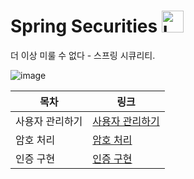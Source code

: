 # Spring Securities <img src="https://raw.githubusercontent.com/Tarikul-Islam-Anik/Animated-Fluent-Emojis/master/Emojis/Objects/Locked.png" alt="Locked" width="35" height="35" />

더 이상 미룰 수 없다 - 스프링 시큐리티.

![image](https://github.com/ddoddii/ddoddii.github.io/assets/95014836/37e797fa-6d27-48f6-a73f-70da1a14376f)

|목차|링크|
|----|---|
|사용자 관리하기|[사용자 관리하기](https://github.com/ddoddii/Spring-Securities/blob/main/1.%EC%82%AC%EC%9A%A9%EC%9E%90%EA%B4%80%EB%A6%AC.md)|
|암호 처리|[암호 처리](https://github.com/ddoddii/Spring-Securities/blob/main/2.%EC%95%94%ED%98%B8%EC%B2%98%EB%A6%AC.md#reference)|
|인증 구현|[인증 구현](https://github.com/ddoddii/Spring-Securities/blob/main/3.%EC%9D%B8%EC%A6%9D%20%EA%B5%AC%ED%98%84.md)|